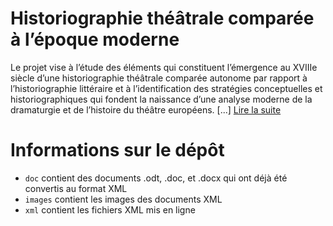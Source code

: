 # Historiographie théâtrale comparée à l’époque moderne

Le projet vise à l’étude des éléments qui constituent l’émergence au XVIIIe siècle d’une historiographie théâtrale comparée autonome par rapport à l’historiographie littéraire et à l’identification des stratégies conceptuelles et historiographiques qui fondent la naissance d’une analyse moderne de la dramaturgie et de l’histoire du théâtre européens. [...] [Lire la suite](https://obvil.sorbonne-universite.fr/projets/historiographie-theatrale-comparee-lepoque-moderne)


# Informations sur le dépôt

- `doc` contient des documents .odt, .doc, et .docx qui ont déjà été convertis au format XML
- `images` contient les images des documents XML
- `xml` contient les fichiers XML mis en ligne

